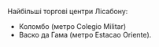 Найбільші торгові центри Лісабону:

- Коломбо (метро Colegio Militar)
- Васко да Гама (метро Estacao Oriente).